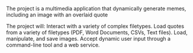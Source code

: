  The project is a multimedia application that dynamically generate memes, including an image with an overlaid quote
 
The project will:
Interact with a variety of complex filetypes. 
Load quotes from a variety of filetypes (PDF, Word Documents, CSVs, Text files).
Load, manipulate, and save images.
Accept dynamic user input through a command-line tool and a web service.
